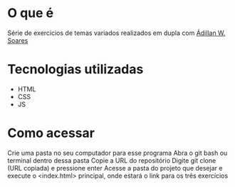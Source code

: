 # O que é
Série de exercícios de temas variados realizados em dupla com [Ádillan W. Soares](github.com/Adillan07)

# Tecnologias utilizadas
* HTML
* CSS
* JS

# Como acessar
Crie uma pasta no seu computador para esse programa
Abra o git bash ou terminal dentro dessa pasta
Copie a URL do repositório
Digite git clone (URL copiada) e pressione enter
Acesse a pasta do projeto que desejar e execute o <index.html> principal, onde estará o link para os três exercícios
